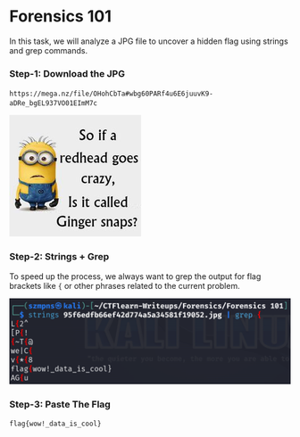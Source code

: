 # Forensics 101 

In this task, we will analyze a JPG file to uncover a hidden flag using strings and grep commands.

### Step-1: Download the JPG

`https://mega.nz/file/OHohCbTa#wbg60PARf4u6E6juuvK9-aDRe_bgEL937VO01EImM7c`

![Minion](95f6edfb66ef42d774a5a34581f19052.jpg)

### Step-2: Strings + Grep

To speed up the process, we always want to grep the output for flag brackets like `{` or other phrases related to the current problem.

![Strings+Grep](101.png)

### Step-3: Paste The Flag

```
flag{wow!_data_is_cool}
```
